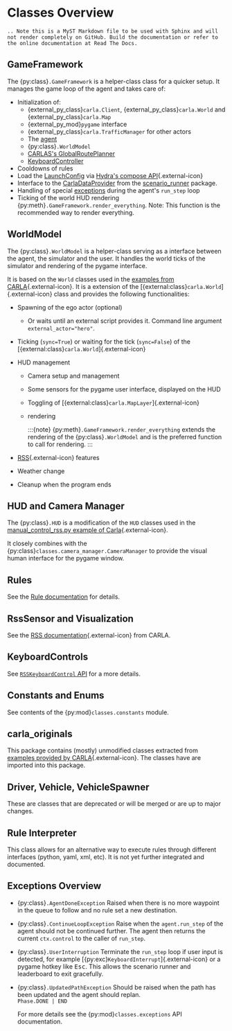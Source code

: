 # Classes Overview

```{eval-rst}
.. Note this is a MyST Markdown file to be used with Sphinx and will not render completely on GitHub. Build the documentation or refer to the online documentation at Read The Docs.
```

## GameFramework

The {py:class}`.GameFramework` is a helper-class class for a quicker setup.
It manages the game loop of the agent and takes care of:

- Initialization of:
  - {external_py_class}`carla.Client`, {external_py_class}`carla.World` and {external_py_class}`carla.Map`
  - {external_py_mod}`pygame` interface
  - {external_py_class}`carla.TrafficManager` for other actors
  - The [agent](/docs/Agents.md)
  - {py:class}`.WorldModel`
  - [CARLAS's GlobalRoutePlanner](gh:https://github.com/carla-simulator/carla/blob/master/PythonAPI/carla/agents/navigation/global_route_planner.py)
  - [KeyboardController](#keyboardcontrols)
- Cooldowns of rules
- Load the [LaunchConfig](conf/ConfigFiles.md) via [Hydra's compose API](https://hydra.cc/docs/advanced/compose_api/){.external-icon}
- Interface to the [CarlaDataProvider](gh:https://github.com/carla-simulator/scenario_runner/blob/master/srunner/scenariomanager/carla_data_provider.py) from the [scenario_runner](gh:https://github.com/carla-simulator/scenario_runner) package.
- Handling of special [exceptions](#exceptions-overview) during the agent's `run_step` loop
- Ticking of the world HUD rendering {py:meth}`.GameFramework.render_everything`. Note: This function is the recommended way to render everything.

## WorldModel

The {py:class}`.WorldModel` is a helper-class serving as a interface between the agent,
the simulator and the user. It handles the world ticks of the simulator and rendering of the pygame interface.

It is based on the `World` classes used in the [examples from CARLA](https://github.com/carla-simulator/carla/tree/dev/PythonAPI/examples){.external-icon}.
It is a extension of the [{external:class}`carla.World`]{.external-icon} class and provides the following functionalities:

- Spawning of the ego actor (optional)
  - Or waits until an external script provides it. Command line argument `external_actor="hero"`.
- Ticking (`sync=True`) or waiting for the tick (`sync=False`) of the [{external:class}`carla.World`]{.external-icon}
- HUD management
  - Camera setup and management
  - Some sensors for the pygame user interface, displayed on the HUD
  - Toggling of [{external:class}`carla.MapLayer`]{.external-icon}
  - rendering

    :::{note}
    {py:meth}`.GameFramework.render_everything` extends the rendering of the {py:class}`.WorldModel` 
    and is the preferred function to call for rendering.
    :::

- [RSS](https://carla.readthedocs.io/en/latest/adv_rss/){.external-icon} features
- Weather change
- Cleanup when the program ends

## HUD and Camera Manager

The {py:class}`.HUD` is a modification of the `HUD` classes used in the [manual_control_rss.py example of Carla](https://github.com/carla-simulator/carla/blob/master/PythonAPI/examples/rss/manual_control_rss.py){.external-icon}.

It closely combines with the {py:class}`classes.camera_manager.CameraManager` to provide the visual human interface for the pygame window.

## Rules

See the [Rule documentation](../docs/Rules) for details.

## RssSensor and Visualization

 See the [RSS documentation](https://carla.readthedocs.io/en/latest/adv_rss/){.external-icon} from CARLA.

## KeyboardControls

See [`RSSKeyboardControl` API](#classes.keyboard_controls.RSSKeyboardControl) for a more details.

## Constants and Enums

See contents of the {py:mod}`classes.constants` module.

## carla_originals

This package contains (mostly) unmodified classes extracted from [examples provided by CARLA](https://github.com/carla-simulator/carla/tree/dev/PythonAPI/examples){.external-icon}. The classes have are imported into this package.

## Driver, Vehicle, VehicleSpawner

These are classes that are deprecated or will be merged or are up to major changes.

## Rule Interpreter

This class allows for an alternative way to execute rules through different interfaces (python, yaml, xml, etc). It is not yet further integrated and documented.

## Exceptions Overview

- {py:class}`.AgentDoneException`
  Raised when there is no more waypoint in the queue to follow and no rule set a new destination.

- {py:class}`.ContinueLoopException`
    Raise when the `agent.run_step` of the agent should not be continued further.
    The agent then returns the current `ctx.control` to the caller of `run_step`.
- {py:class}`.UserInterruption`
    Terminate the `run_step` loop if user input is detected, for example [{py:exc}`KeyboardInterrupt`]{.external-icon} or a pygame hotkey like <kbd>Esc</kbd>.
    This allows the scenario runner and leaderboard to exit gracefully.
- {py:class}`.UpdatedPathException`
  Should be raised when the path has been updated and the agent should replan.  
  `Phase.DONE | END`

  For more details see the {py:mod}`classes.exceptions` API documentation.
